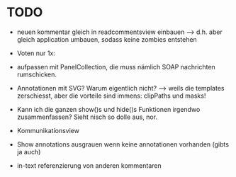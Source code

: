 # TODO

* neuen kommentar gleich in readcommentsview einbauen
	--> d.h. aber gleich application umbauen, sodass keine zombies entstehen
* Voten nur 1x: 
* aufpassen mit PanelCollection, die muss nämlich SOAP nachrichten rumschicken.

* Annotationen mit SVG? Warum eigentlich nicht? --> weils die templates zerschiesst, aber die vorteile sind immens: clipPaths und masks!
* Kann ich die ganzen show()s und hide()s Funktionen irgendwo zusammenfassen? Sieht nisch so dolle aus, nor.
* Kommunikationsview
* Show annotations ausgrauen wenn keine annotationen vorhanden (gibts ja auch)
* in-text referenzierung von anderen kommentaren